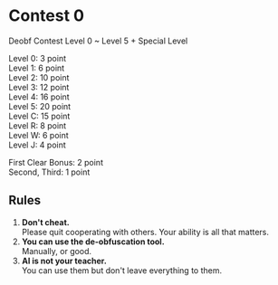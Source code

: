 # Contest 0
Deobf Contest Level 0 ~ Level 5 + Special Level

Level 0: 3 point  
Level 1: 6 point  
Level 2: 10 point  
Level 3: 12 point  
Level 4: 16 point  
Level 5: 20 point  
Level C: 15 point  
Level R: 8 point  
Level W: 6 point  
Level J: 4 point

First Clear Bonus: 2 point  
Second, Third: 1 point

## Rules
1. **Don't cheat.**  
   Please quit cooperating with others. 
   Your ability is all that matters.
2. **You can use the de-obfuscation tool.**  
   Manually, or good.
3. **AI is not your teacher.**  
   You can use them but don't leave everything to them.
